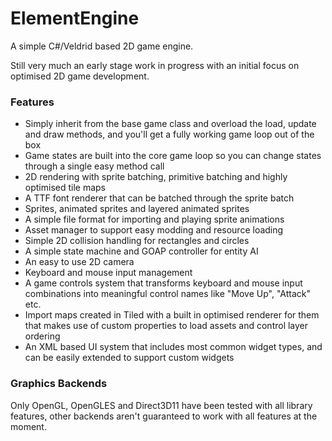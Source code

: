 # ElementEngine
A simple C#/Veldrid based 2D game engine.

Still very much an early stage work in progress with an initial focus on optimised 2D game development.

### Features
* Simply inherit from the base game class and overload the load, update and draw methods, and you'll get a fully working game loop out of the box
* Game states are built into the core game loop so you can change states through a single easy method call
* 2D rendering with sprite batching, primitive batching and highly optimised tile maps
* A TTF font renderer that can be batched through the sprite batch
* Sprites, animated sprites and layered animated sprites
* A simple file format for importing and playing sprite animations
* Asset manager to support easy modding and resource loading
* Simple 2D collision handling for rectangles and circles
* A simple state machine and GOAP controller for entity AI
* An easy to use 2D camera
* Keyboard and mouse input management
* A game controls system that transforms keyboard and mouse input combinations into meaningful control names like "Move Up", "Attack" etc.
* Import maps created in Tiled with a built in optimised renderer for them that makes use of custom properties to load assets and control layer ordering
* An XML based UI system that includes most common widget types, and can be easily extended to support custom widgets

### Graphics Backends
Only OpenGL, OpenGLES and Direct3D11 have been tested with all library features, other backends aren't guaranteed to work with all features at the moment.